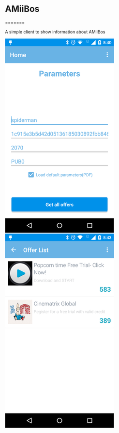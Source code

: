 # AMiiBos
=======

A simple client to show information about AMiiBos

![](website/screen1.png)
![](website/screen2.png)
